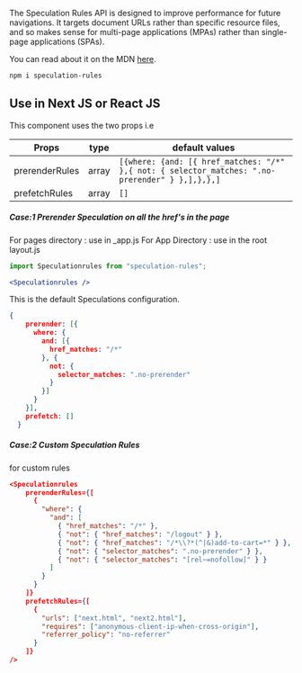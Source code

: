 The Speculation Rules API is designed to improve performance for future navigations. It targets document URLs rather than specific resource files, and so makes sense for multi-page applications (MPAs) rather than single-page applications (SPAs).

You can read about it on the MDN [here](https://developer.mozilla.org/en-US/docs/Web/API/Speculation_Rules_API).

```bash
npm i speculation-rules
```

## Use in Next JS or React JS
This component uses the two props i.e

| Props  | type | default values |
| ------------- | ------------- | ------------- | 
| prerenderRules  | array  | ```[{where: {and: [{ href_matches: "/*" },{ not: { selector_matches: ".no-prerender" } },],},},] ```
| prefetchRules | array  |  ``` [] ```



##### Case:1  Prerender Speculation on all the href's in the page
For pages directory : use in _app.js
For App Directory : use in the root layout.js

```jsx
import Speculationrules from "speculation-rules";

<Speculationrules />
```
This is the default Speculations configuration.
```json
{
    prerender: [{
      where: {
        and: [{
          href_matches: "/*"
        }, {
          not: {
            selector_matches: ".no-prerender"
          }
        }]
      }
    }],
    prefetch: []
  }
```

##### Case:2  Custom Speculation Rules
for custom rules

```json
<Speculationrules 
    prerenderRules={[
      {
        "where": {
          "and": [
            { "href_matches": "/*" },
            { "not": { "href_matches": "/logout" } },
            { "not": { "href_matches": "/*\\?*(^|&)add-to-cart=*" } },
            { "not": { "selector_matches": ".no-prerender" } },
            { "not": { "selector_matches": "[rel~=nofollow]" } }
          ]
        }
      }
    ]} 
    prefetchRules={[
      {
        "urls": ["next.html", "next2.html"],
        "requires": ["anonymous-client-ip-when-cross-origin"],
        "referrer_policy": "no-referrer"
      }
    ]}   
/>
```


